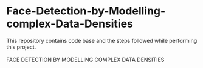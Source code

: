 # Face-Detection-by-Modelling-complex-Data-Densities
This repository contains code base and the steps followed while performing this project.
<br> </br>
<h>FACE DETECTION BY MODELLING COMPLEX DATA DENSITIES</h>
